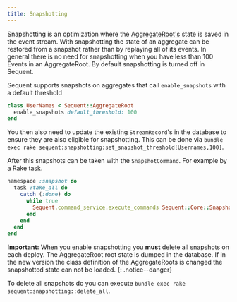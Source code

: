 ```yaml
---
title: Snapshotting
---
```


Snapshotting is an optimization where the [AggregateRoot's](aggregate-root.html) state is saved in the event stream. With snapshotting the state of an aggregate can be restored from a snapshot rather than by replaying all of its events.
In general there is no need for snapshotting when you have less than 100 Events in an AggregateRoot. By default snapshotting is turned off in Sequent.

Sequent supports snapshots on aggregates that call `enable_snapshots` with a default threshold

```ruby
class UserNames < Sequent::AggregateRoot
  enable_snapshots default_threshold: 100
end
```


You then also need to update the existing `StreamRecord`'s in the database to ensure they are also eligible for snapshotting.
This can be done via `bundle exec rake sequent:snapshotting:set_snapshot_threshold[Usernames,100]`.

After this snapshots can be taken with the `SnapshotCommand`. For example by a Rake task.

```ruby
namespace :snapshot do
  task :take_all do
    catch (:done) do
      while true
        Sequent.command_service.execute_commands Sequent::Core::SnapshotCommand.new(limit: 10)
      end
    end
  end
end
```

**Important:** When you enable snapshotting you **must** delete all snapshots on each deploy. The AggregateRoot root state is dumped in the database. If in the new version the class definition of the AggregateRoots is changed the snapshotted state can not be loaded.
{: .notice--danger}

To delete all snapshots do you can execute `bundle exec rake sequent:snapshotting::delete_all`.

